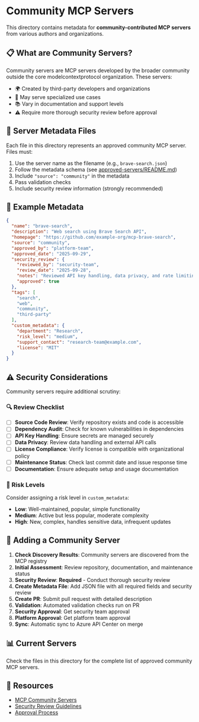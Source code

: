 # Community MCP Servers

This directory contains metadata for **community-contributed MCP servers** from various authors and organizations.

## 📋 What are Community Servers?

Community servers are MCP servers developed by the broader community outside the core modelcontextprotocol organization. These servers:

- 🌍 Created by third-party developers and organizations
- 🔧 May serve specialized use cases
- 📚 Vary in documentation and support levels
- ⚠️ Require more thorough security review before approval

## 📁 Server Metadata Files

Each file in this directory represents an approved community MCP server. Files must:

1. Use the server name as the filename (e.g., `brave-search.json`)
2. Follow the metadata schema (see [approved-servers/README.md](../README.md))
3. Include `"source": "community"` in the metadata
4. Pass validation checks
5. Include security review information (strongly recommended)

## 📝 Example Metadata

```json
{
  "name": "brave-search",
  "description": "Web search using Brave Search API",
  "homepage": "https://github.com/example-org/mcp-brave-search",
  "source": "community",
  "approved_by": "platform-team",
  "approved_date": "2025-09-29",
  "security_review": {
    "reviewed_by": "security-team",
    "review_date": "2025-09-28",
    "notes": "Reviewed API key handling, data privacy, and rate limiting. No security concerns identified.",
    "approved": true
  },
  "tags": [
    "search",
    "web",
    "community",
    "third-party"
  ],
  "custom_metadata": {
    "department": "Research",
    "risk_level": "medium",
    "support_contact": "research-team@example.com",
    "license": "MIT"
  }
}
```

## ⚠️ Security Considerations

Community servers require additional scrutiny:

### 🔍 Review Checklist

- [ ] **Source Code Review**: Verify repository exists and code is accessible
- [ ] **Dependency Audit**: Check for known vulnerabilities in dependencies
- [ ] **API Key Handling**: Ensure secrets are managed securely
- [ ] **Data Privacy**: Review data handling and external API calls
- [ ] **License Compliance**: Verify license is compatible with organizational policy
- [ ] **Maintenance Status**: Check last commit date and issue response time
- [ ] **Documentation**: Ensure adequate setup and usage documentation

### 🎯 Risk Levels

Consider assigning a risk level in `custom_metadata`:

- **Low**: Well-maintained, popular, simple functionality
- **Medium**: Active but less popular, moderate complexity
- **High**: New, complex, handles sensitive data, infrequent updates

## 🚀 Adding a Community Server

1. **Check Discovery Results**: Community servers are discovered from the MCP registry
2. **Initial Assessment**: Review repository, documentation, and maintenance status
3. **Security Review**: **Required** - Conduct thorough security review
4. **Create Metadata File**: Add JSON file with all required fields and security review
5. **Create PR**: Submit pull request with detailed description
6. **Validation**: Automated validation checks run on PR
7. **Security Approval**: Get security team approval
8. **Platform Approval**: Get platform team approval
9. **Sync**: Automatic sync to Azure API Center on merge

## 📊 Current Servers

<!-- Add links to individual server files as they are approved -->

Check the files in this directory for the complete list of approved community MCP servers.

## 🔗 Resources

- [MCP Community Servers](https://github.com/modelcontextprotocol/servers#community-servers)
- [Security Review Guidelines](../../docs/ARCHITECTURE.md)
- [Approval Process](../README.md)
